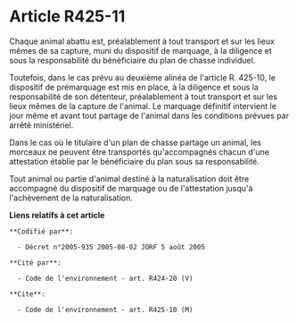 # Article R425-11

Chaque animal abattu est, préalablement à tout transport et sur les lieux mêmes de sa capture, muni du dispositif de
marquage, à la diligence et sous la responsabilité du bénéficiaire du plan de chasse individuel.

Toutefois, dans le cas prévu au deuxième alinéa de l'article R. 425-10, le dispositif de prémarquage est mis en place, à la
diligence et sous la responsabilité de son détenteur, préalablement à tout transport et sur les lieux mêmes de la capture de
l'animal. Le marquage définitif intervient le jour même et avant tout partage de l'animal dans les conditions prévues par
arrêté ministériel.

Dans le cas où le titulaire d'un plan de chasse partage un animal, les morceaux ne peuvent être transportés qu'accompagnés
chacun d'une attestation établie par le bénéficiaire du plan sous sa responsabilité.

Tout animal ou partie d'animal destiné à la naturalisation doit être accompagné du dispositif de marquage ou de l'attestation
jusqu'à l'achèvement de la naturalisation.

**Liens relatifs à cet article**

	**Codifié par**:

	  - Décret n°2005-935 2005-08-02 JORF 5 août 2005

	**Cité par**:

	  - Code de l'environnement - art. R424-20 (V)

	**Cite**:

	  - Code de l'environnement - art. R425-10 (M)
